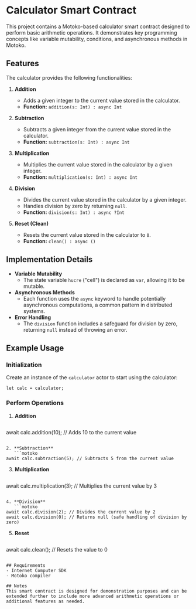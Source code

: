 # Calculator Smart Contract

This project contains a Motoko-based calculator smart contract designed to perform basic arithmetic operations. It demonstrates key programming concepts like variable mutability, conditions, and asynchronous methods in Motoko.

## Features

The calculator provides the following functionalities:

1. **Addition**
   - Adds a given integer to the current value stored in the calculator.
   - **Function:** `addition(s: Int) : async Int`

2. **Subtraction**
   - Subtracts a given integer from the current value stored in the calculator.
   - **Function:** `subtraction(s: Int) : async Int`

3. **Multiplication**
   - Multiplies the current value stored in the calculator by a given integer.
   - **Function:** `multiplication(s: Int) : async Int`

4. **Division**
   - Divides the current value stored in the calculator by a given integer.
   - Handles division by zero by returning `null`.
   - **Function:** `division(s: Int) : async ?Int`

5. **Reset (Clean)**
   - Resets the current value stored in the calculator to `0`.
   - **Function:** `clean() : async ()`

## Implementation Details

- **Variable Mutability**
  - The state variable `hucre` ("cell") is declared as `var`, allowing it to be mutable.
- **Asynchronous Methods**
  - Each function uses the `async` keyword to handle potentially asynchronous computations, a common pattern in distributed systems.
- **Error Handling**
  - The `division` function includes a safeguard for division by zero, returning `null` instead of throwing an error.

## Example Usage

### Initialization
Create an instance of the `calculator` actor to start using the calculator:
```motoko
let calc = calculator;
```

### Perform Operations

1. **Addition**
   ```motoko
await calc.addition(10); // Adds 10 to the current value
```

2. **Subtraction**
   ```motoko
await calc.subtraction(5); // Subtracts 5 from the current value
```

3. **Multiplication**
   ```motoko
await calc.multiplication(3); // Multiplies the current value by 3
```

4. **Division**
   ```motoko
await calc.division(2); // Divides the current value by 2
await calc.division(0); // Returns null (safe handling of division by zero)
```

5. **Reset**
   ```motoko
await calc.clean(); // Resets the value to 0
```

## Requirements
- Internet Computer SDK
- Motoko compiler

## Notes
This smart contract is designed for demonstration purposes and can be extended further to include more advanced arithmetic operations or additional features as needed.


